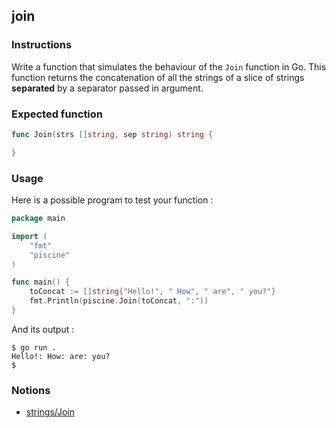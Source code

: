 ## join

### Instructions

Write a function that simulates the behaviour of the `Join` function in Go. This function returns the concatenation of all the strings of a slice of strings **separated** by a separator passed in argument.

### Expected function

```go
func Join(strs []string, sep string) string {

}
```

### Usage

Here is a possible program to test your function :

```go
package main

import (
	"fmt"
	"piscine"
)

func main() {
	toConcat := []string{"Hello!", " How", " are", " you?"}
	fmt.Println(piscine.Join(toConcat, ":"))
}
```

And its output :

```console
$ go run .
Hello!: How: are: you?
$
```

### Notions

- [strings/Join](https://golang.org/pkg/strings/#Join)
